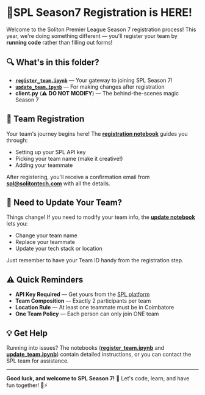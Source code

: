 # 🎉SPL Season7 Registration is HERE!

Welcome to the Soliton Premier League Season 7 registration process! This year, we're doing something different — you'll register your team by **running code** rather than filling out forms!

## 🔍 What's in this folder?

- [**`register_team.ipynb`**](./register_team.ipynb) — Your gateway to joining SPL Season 7!
- [**`update_team.ipynb`**](./update_team.ipynb) — For making changes after registration
- **client.py** (⚠️ **DO NOT MODIFY**) — The behind-the-scenes magic Season 7 

## 🤝 Team Registration

Your team's journey begins here! The [**registration notebook**](./register_team.ipynb) guides you through:

- Setting up your SPL API key
- Picking your team name (make it creative!)
- Adding your teammate

After registering, you'll receive a confirmation email from **spl@solitontech.com** with all the details.

## 🔄 Need to Update Your Team?

Things change! If you need to modify your team info, the [**update notebook**](./update_team.ipynb) lets you:

- Change your team name
- Replace your teammate
- Update your tech stack or location

Just remember to have your Team ID handy from the registration step.

## ⚠️ Quick Reminders

- **API Key Required** — Get yours from the [SPL platform](https://spl7.solitontech.ai/)
- **Team Composition** — Exactly 2 participants per team
- **Location Rule** — At least one teammate must be in Coimbatore
- **One Team Policy** — Each person can only join ONE team

## 💡 Get Help

Running into issues? The notebooks ([**register_team.ipynb**](./register_team.ipynb) and [**update_team.ipynb**](./update_team.ipynb)) contain detailed instructions, or you can contact the SPL team for assistance.

---

**Good luck, and welcome to SPL Season 7!** 🚀 Let's code, learn, and have fun together! 🧠⚡